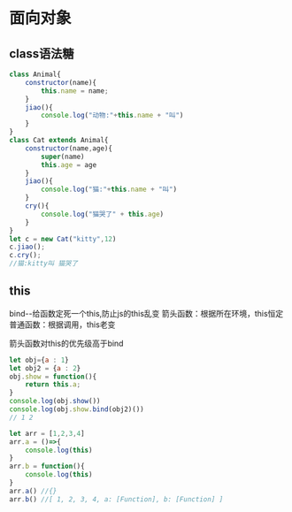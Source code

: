 # 面向对象

## class语法糖

```javascript
class Animal{
    constructor(name){
        this.name = name;
    }
    jiao(){
        console.log("动物:"+this.name + "叫")
    }
}
class Cat extends Animal{
    constructor(name,age){
        super(name)
        this.age = age
    }
    jiao(){
        console.log("猫:"+this.name + "叫")
    }
    cry(){
        console.log("猫哭了" + this.age)
    }
}
let c = new Cat("kitty",12)
c.jiao();
c.cry();
//猫:kitty叫 猫哭了
```

## this

bind--给函数定死一个this,防止js的this乱变
箭头函数：根据所在环境，this恒定
普通函数：根据调用，this老变

箭头函数对this的优先级高于bind

```javascript
let obj={a : 1}
let obj2 = {a : 2}
obj.show = function(){
    return this.a;
}
console.log(obj.show())
console.log(obj.show.bind(obj2)())
// 1 2

let arr = [1,2,3,4]
arr.a = ()=>{
    console.log(this)
}
arr.b = function(){
    console.log(this)
}
arr.a() //{}
arr.b() //[ 1, 2, 3, 4, a: [Function], b: [Function] ]
```